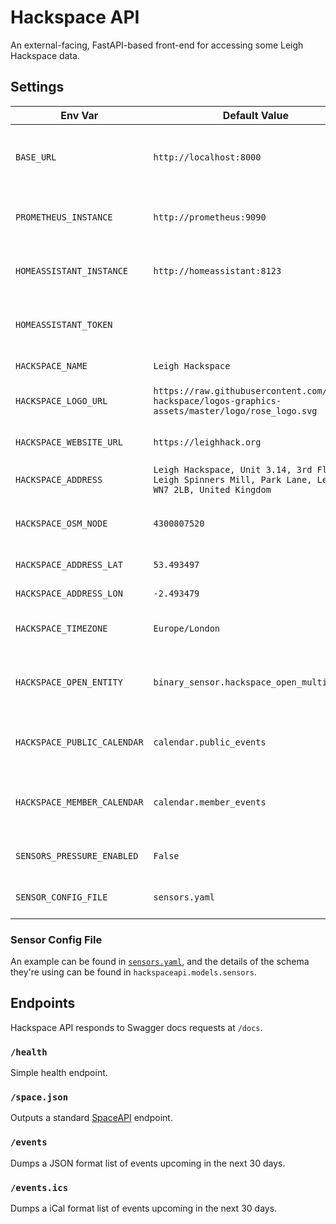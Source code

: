 # Hackspace API

An external-facing, FastAPI-based front-end for accessing some Leigh Hackspace data.

## Settings

| Env Var                     | Default Value                                                                                           | Description                                                    |
| --------------------------- | ------------------------------------------------------------------------------------------------------- | -------------------------------------------------------------- |
| `BASE_URL`                  | `http://localhost:8000`                                                                                 | URL base where the application will be accessible at           |
| `PROMETHEUS_INSTANCE`       | `http://prometheus:9090`                                                                                | Endpoint URL for the Prometheus instance                       |
| `HOMEASSISTANT_INSTANCE`    | `http://homeassistant:8123`                                                                             | Endpoint URL for the Home Assistant instance                   |
| `HOMEASSISTANT_TOKEN`       |                                                                                                         | Token used to access the Home Assistant API                    |
| `HACKSPACE_NAME`            | `Leigh Hackspace`                                                                                       | Name of the hackspace                                          |
| `HACKSPACE_LOGO_URL`        | `https://raw.githubusercontent.com/leigh-hackspace/logos-graphics-assets/master/logo/rose_logo.svg`     | URL to the logo for the hackspace                              |
| `HACKSPACE_WEBSITE_URL`     | `https://leighhack.org`                                                                                 | URL to the hackspace's website                                 |
| `HACKSPACE_ADDRESS`         | `Leigh Hackspace, Unit 3.14, 3rd Floor, Leigh Spinners Mill, Park Lane, Leigh, WN7 2LB, United Kingdom` | Full address to the hackspace                                  |
| `HACKSPACE_OSM_NODE`        | `4300807520`                                                                                            | OpenStreetMap Node ID for the Hackspace's location             |
| `HACKSPACE_ADDRESS_LAT`     | `53.493497`                                                                                             | Latitude of the hackspace                                      |
| `HACKSPACE_ADDRESS_LON`     | `-2.493479`                                                                                             | Longitude of the hackspace                                     |
| `HACKSPACE_TIMEZONE`        | `Europe/London`                                                                                         | Timezone the hackspace is located in                           |
| `HACKSPACE_OPEN_ENTITY`     | `binary_sensor.hackspace_open_multi`                                                                    | Entity ID of the Home Assistant device to indicate open status |
| `HACKSPACE_PUBLIC_CALENDAR` | `calendar.public_events`                                                                                | The entity ID of the Home Assistant public calendar            |
| `HACKSPACE_MEMBER_CALENDAR` | `calendar.member_events`                                                                                | The entity ID of the Home Assistant member calendar            |
| `SENSORS_PRESSURE_ENABLED`  | `False`                                                                                                 | Enable pressure sensors                                        |
| `SENSOR_CONFIG_FILE`        | `sensors.yaml`                                                                                          | Path to the sensors configuration                              |  |

### Sensor Config File

An example can be found in [`sensors.yaml`](sensors.yaml), and the details of the schema they're using can be found in `hackspaceapi.models.sensors`.

## Endpoints

Hackspace API responds to Swagger docs requests at `/docs`.

### `/health`

Simple health endpoint.

### `/space.json`

Outputs a standard [SpaceAPI](https://spaceapi.io) endpoint.

### `/events`

Dumps a JSON format list of events upcoming in the next 30 days.

### `/events.ics`

Dumps a iCal format list of events upcoming in the next 30 days.